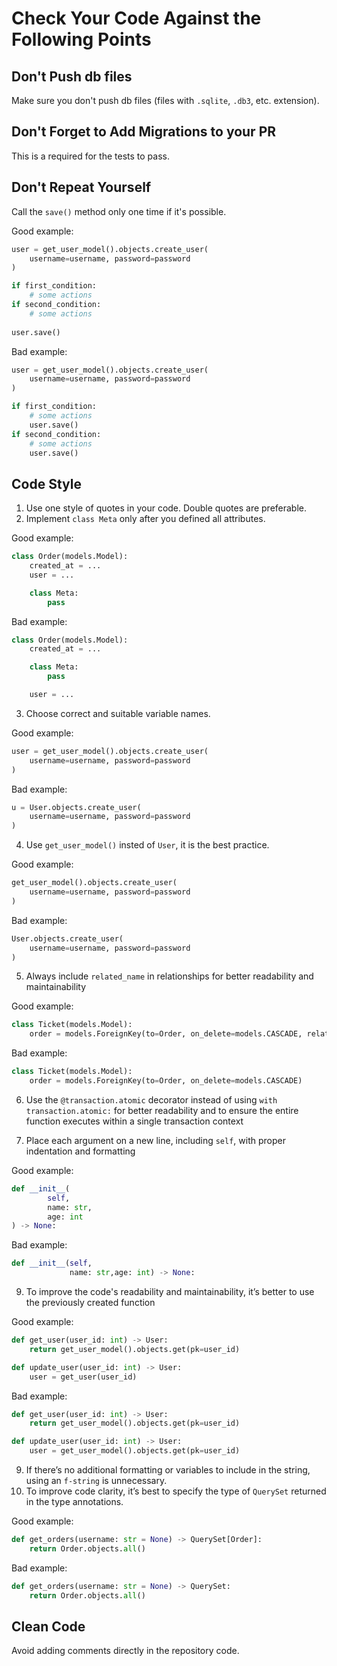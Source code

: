 # Сheck Your Code Against the Following Points

## Don't Push db files
Make sure you don't push db files (files with `.sqlite`, `.db3`, etc. extension).

## Don't Forget to Add Migrations to your PR
This is a required for the tests to pass.

## Don't Repeat Yourself
Call the `save()` method only one time if it's possible.

Good example:
```python
user = get_user_model().objects.create_user(
    username=username, password=password
)

if first_condition:
    # some actions
if second_condition:
    # some actions
    
user.save()
```

Bad example:
```python
user = get_user_model().objects.create_user(
    username=username, password=password
)

if first_condition:
    # some actions
    user.save()
if second_condition:
    # some actions
    user.save()
```

## Code Style
1. Use one style of quotes in your code. Double quotes are preferable.
2. Implement `class Meta` only after you defined all attributes.

Good example:
```python
class Order(models.Model):
    created_at = ...
    user = ...

    class Meta:
        pass
```

Bad example:
```python
class Order(models.Model):
    created_at = ...

    class Meta:
        pass    

    user = ...
```

3. Choose correct and suitable variable names.

Good example:
```python
user = get_user_model().objects.create_user(
    username=username, password=password
)
```

Bad example:
```python
u = User.objects.create_user(
    username=username, password=password
)
```

4. Use `get_user_model()` insted of `User`, it is the best practice.

Good example:
```python
get_user_model().objects.create_user(
    username=username, password=password
)
```

Bad example:
```python
User.objects.create_user(
    username=username, password=password
)
```
5. Always include `related_name` in relationships for better readability and maintainability

Good example:
```python
class Ticket(models.Model):
    order = models.ForeignKey(to=Order, on_delete=models.CASCADE, related_name='tickets')
```

Bad example:
```python
class Ticket(models.Model):
    order = models.ForeignKey(to=Order, on_delete=models.CASCADE)
```

6. Use the `@transaction.atomic` decorator instead of using `with transaction.atomic:` for better readability and to ensure the entire function executes within a single transaction context

7. Place each argument on a new line, including `self`, with proper indentation and formatting
 
Good example:

```python
def __init__(
        self, 
        name: str,
        age: int
) -> None:
```

Bad example:

```python
def __init__(self, 
             name: str,age: int) -> None:
```


9. To improve the code's readability and maintainability, it’s better to use the previously created function

 Good example:

```python
def get_user(user_id: int) -> User:
    return get_user_model().objects.get(pk=user_id)

def update_user(user_id: int) -> User:
    user = get_user(user_id)
```

 Bad example:

```python
def get_user(user_id: int) -> User:
    return get_user_model().objects.get(pk=user_id)

def update_user(user_id: int) -> User:
    user = get_user_model().objects.get(pk=user_id)
```

9. If there’s no additional formatting or variables to include in the string, using an `f-string` is unnecessary. 
10. To improve code clarity, it’s best to specify the type of `QuerySet` returned in the type annotations.

Good example:

```python
def get_orders(username: str = None) -> QuerySet[Order]:
    return Order.objects.all()
```

 Bad example:

```python
def get_orders(username: str = None) -> QuerySet:
    return Order.objects.all()
```

## Clean Code
Avoid adding comments directly in the repository code.